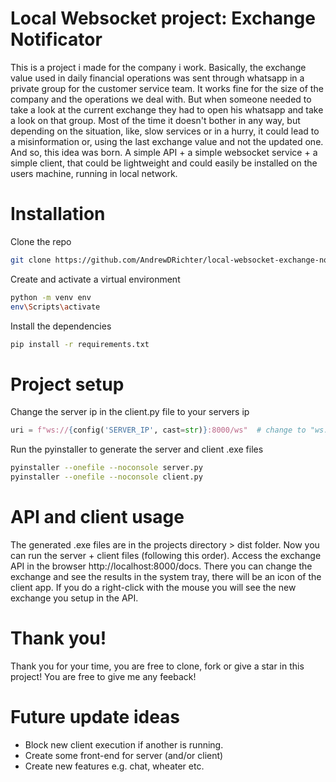 # Local Websocket project: Exchange Notificator
This is a project i made for the company i work. Basically, the exchange value used in daily financial operations was sent through whatsapp in a private group for the customer service team.
It works fine for the size of the company and the operations we deal with. But when someone needed to take a look at the current exchange they had to open his whatsapp and take a look on that group.
Most of the time it doesn't bother in any way, but depending on the situation, like, slow services or in a hurry, it could lead to a misinformation or, using the last exchange value and not the updated one.
And so, this idea was born. A simple API + a simple websocket service + a simple client, that could be lightweight and could easily be installed on the users machine, running in local network.

# Installation
Clone the repo
```bash
git clone https://github.com/AndrewDRichter/local-websocket-exchange-notification.git
```
Create and activate a virtual environment
```bash
python -m venv env
env\Scripts\activate
```
Install the dependencies
```bash
pip install -r requirements.txt
```

# Project setup
Change the server ip in the client.py file to your servers ip
```python
uri = f"ws://{config('SERVER_IP', cast=str)}:8000/ws"  # change to "ws://YOUR_SERVER_IP:8000/ws"
```
Run the pyinstaller to generate the server and client .exe files
```bash
pyinstaller --onefile --noconsole server.py
pyinstaller --onefile --noconsole client.py
```

# API and client usage
The generated .exe files are in the projects directory > dist folder.
Now you can run the server + client files (following this order).
Access the exchange API in the browser http://localhost:8000/docs.
There you can change the exchange and see the results in the system tray, there will be an icon of the client app.
If you do a right-click with the mouse you will see the new exchange you setup in the API.

# Thank you!
Thank you for your time, you are free to clone, fork or give a star in this project!
You are free to give me any feeback!

# Future update ideas
-  Block new client execution if another is running.
-  Create some front-end for server (and/or client)
-  Create new features e.g. chat, wheater etc.
